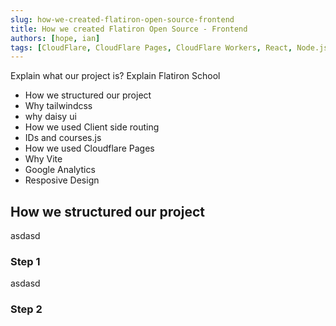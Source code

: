```yaml
---
slug: how-we-created-flatiron-open-source-frontend
title: How we created Flatiron Open Source - Frontend
authors: [hope, ian]
tags: [CloudFlare, CloudFlare Pages, CloudFlare Workers, React, Node.js, Python, Flatiron School, DaisyUI, TailwindCSS]
---
```


Explain what our project is?
Explain Flatiron School


- How we structured our project
- Why tailwindcss
- why daisy ui
- How we used Client side routing
- IDs and courses.js
- How we used Cloudflare Pages
- Why Vite
- Google Analytics
- Resposive Design

## How we structured our project
asdasd
### Step 1
asdasd
### Step 2
